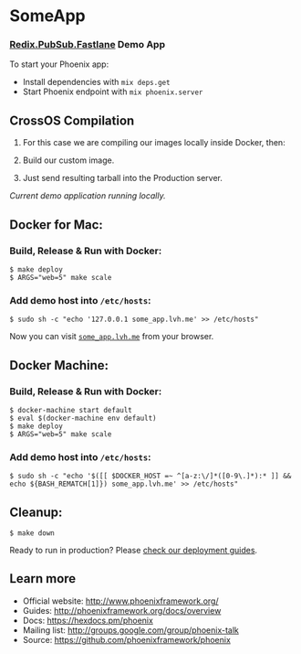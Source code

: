 # SomeApp
### [Redix.PubSub.Fastlane](https://github.com/cnsa/redix_pubsub_fastlane) Demo App

To start your Phoenix app:

  * Install dependencies with `mix deps.get`
  * Start Phoenix endpoint with `mix phoenix.server`

## CrossOS Compilation

1. For this case we are compiling our images locally inside Docker, then:


1. Build our custom image.  
2. Just send resulting tarball into the Production server.  

*Current demo application running locally.*

## Docker for Mac:

### Build, Release & Run with Docker:

    $ make deploy
    $ ARGS="web=5" make scale
       
### Add demo host into `/etc/hosts`:
    $ sudo sh -c "echo '127.0.0.1 some_app.lvh.me' >> /etc/hosts"    

Now you can visit [`some_app.lvh.me`](http://some_app.lvh.me) from your browser.

## Docker Machine:

### Build, Release & Run with Docker:

    $ docker-machine start default
    $ eval $(docker-machine env default)
    $ make deploy
    $ ARGS="web=5" make scale
    
### Add demo host into `/etc/hosts`:
    $ sudo sh -c "echo '$([[ $DOCKER_HOST =~ ^[a-z:\/]*([0-9\.]*):* ]] && echo ${BASH_REMATCH[1]}) some_app.lvh.me' >> /etc/hosts"

## Cleanup:

    $ make down

Ready to run in production? Please [check our deployment guides](http://www.phoenixframework.org/docs/deployment).

## Learn more

  * Official website: http://www.phoenixframework.org/
  * Guides: http://phoenixframework.org/docs/overview
  * Docs: https://hexdocs.pm/phoenix
  * Mailing list: http://groups.google.com/group/phoenix-talk
  * Source: https://github.com/phoenixframework/phoenix
